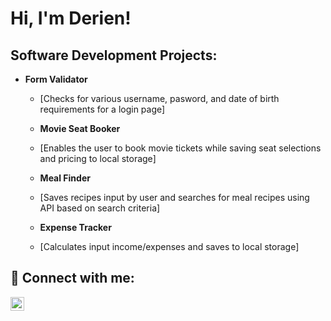 <h1>Hi, I'm Derien! </h1>


<h2> Software Development Projects:</h2>

- <b>Form Validator</b>
  - [Checks for various username, pasword, and date of birth requirements for a login page]
  
  - <b>Movie Seat Booker</b>
  - [Enables the user to book movie tickets while saving seat selections and pricing to local storage]
  
  - <b>Meal Finder</b>
  - [Saves recipes input by user and searches for meal recipes using API based on search criteria]
  
  - <b>Expense Tracker</b>
  - [Calculates input income/expenses and saves to local storage]

<h2> 🤳 Connect with me:</h2>

[<img align="left" alt="DerienJackson | LinkedIn" width="22px" src="https://cdn.jsdelivr.net/npm/simple-icons@v3/icons/linkedin.svg" />][linkedin]

[linkedin]: https://www.linkedin.com/in/derien-jackson/

<!--
**derienjackson/derienjackson** is a ✨ _special_ ✨ repository because its `README.md` (this file) appears on your GitHub profile.

Here are some ideas to get you started:

- 🔭 I’m currently working on ...
- 🌱 I’m currently learning ...
- 👯 I’m looking to collaborate on ...
- 🤔 I’m looking for help with ...
- 💬 Ask me about ...
- 📫 How to reach me: ...
- 😄 Pronouns: ...
- ⚡ Fun fact: ...
-->
